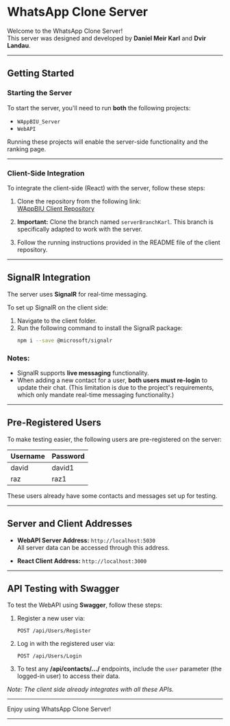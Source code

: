 # WhatsApp Clone Server

Welcome to the WhatsApp Clone Server!  
This server was designed and developed by **Daniel Meir Karl** and **Dvir Landau**.

---

## Getting Started

### Starting the Server

To start the server, you'll need to run **both** the following projects:  
- `WAppBIU_Server`  
- `WebAPI`  

Running these projects will enable the server-side functionality and the ranking page.

---

### Client-Side Integration

To integrate the client-side (React) with the server, follow these steps:

1. Clone the repository from the following link:  
   [WAppBIU Client Repository](https://github.com/danielkarl888/WAppBIU/tree/serverBranchKarl)
   
2. **Important:** Clone the branch named `serverBranchKarl`. This branch is specifically adapted to work with the server.

3. Follow the running instructions provided in the README file of the client repository.

---

## SignalR Integration

The server uses **SignalR** for real-time messaging.  

To set up SignalR on the client side:  
1. Navigate to the client folder.  
2. Run the following command to install the SignalR package:  
   ```bash
   npm i --save @microsoft/signalr
   ```

### Notes:
- SignalR supports **live messaging** functionality.  
- When adding a new contact for a user, **both users must re-login** to update their chat. (This limitation is due to the project's requirements, which only mandate real-time messaging functionality.)

---

## Pre-Registered Users

To make testing easier, the following users are pre-registered on the server:  

| Username | Password |  
|----------|----------|  
| david    | david1   |  
| raz      | raz1     |  

These users already have some contacts and messages set up for testing.

---

## Server and Client Addresses

- **WebAPI Server Address:** `http://localhost:5030`  
  All server data can be accessed through this address.  

- **React Client Address:** `http://localhost:3000`  

---

## API Testing with Swagger

To test the WebAPI using **Swagger**, follow these steps:  
1. Register a new user via:  
   ```  
   POST /api/Users/Register  
   ```  
2. Log in with the registered user via:  
   ```  
   POST /api/Users/Login  
   ```  
3. To test any **/api/contacts/.../** endpoints, include the `user` parameter (the logged-in user) to access their data.  

_Note: The client side already integrates with all these APIs._  

---

Enjoy using WhatsApp Clone Server!  

--- 
